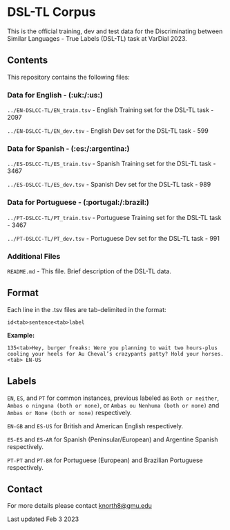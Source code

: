 <h1>DSL-TL Corpus</h1>

This is the official training, dev and test data for the Discriminating between Similar Languages - True Labels (DSL-TL) task at VarDial 2023.

<h2>Contents</h2>

This repository contains the following files:

<h3>Data for English - (:uk:/:us:)</h3>

`../EN-DSLCC-TL/EN_train.tsv`               - English Training set for the DSL-TL task              -  2097

`../EN-DSLCC-TL/EN_dev.tsv`                 - English Dev set for the DSL-TL task              -  599

<h3>Data for Spanish - (:es:/:argentina:)</h3>

`../ES-DSLCC-TL/ES_train.tsv` 							- Spanish Training set for the DSL-TL task              -  3467 

`../ES-DSLCC-TL/ES_dev.tsv` 						  	- Spanish Dev set for the DSL-TL task              -  989 

<h3>Data for Portuguese - (:portugal:/:brazil:)</h3>

`../PT-DSLCC-TL/PT_train.tsv` 							- Portuguese Training set for the DSL-TL task              -  3467 

`../PT-DSLCC-TL/PT_dev.tsv` 							  - Portuguese Dev set for the DSL-TL task              -  991 


<h3>Additional Files</h3>

`README.md` 								                - This file. Brief description of the DSL-TL data. 

<h2>Format</h2>

Each line in the .tsv files are tab-delimited in the format:

`id<tab>sentence<tab>label`

<strong>Example:</strong> 

`135<tab>Hey, burger freaks: Were you planning to wait two hours-plus cooling your heels for Au Cheval’s crazypants patty? Hold your horses.<tab> EN-US`

<h2>Labels</h2>

`EN`, `ES`, and `PT` for common instances, previous labeled as `Both or neither`, `Ambas o ninguna (both or none)`, or  `Ambas ou Nenhuma (both or none)` and `Ambas or None (both or none)` respectively.

`EN-GB` and `ES-US` for British and American English respectively.

`ES-ES` and `ES-AR` for Spanish (Peninsular/European) and Argentine Spanish respectively.

`PT-PT` and `PT-BR` for Portuguese (European) and Brazilian Portuguese respectively.

<h2>Contact</h2>

For more details please contact knorth8@gmu.edu

Last updated Feb 3 2023
